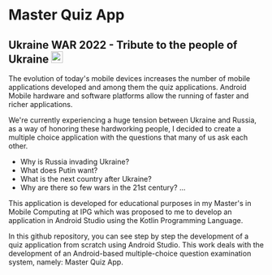 # Master Quiz App
## Ukraine WAR 2022 - Tribute to the people of Ukraine <img src="https://images.emojiterra.com/google/noto-emoji/v2.028/128px/1f1fa-1f1e6.png" width="23px" height="23px">

The evolution of today's mobile devices increases the number of mobile applications developed and among them the quiz applications. Android Mobile hardware and software platforms allow the running of faster and richer applications.

We're currently experiencing a huge tension between Ukraine and Russia, as a way of honoring these hardworking people, I decided to create a multiple choice application with the questions that many of us ask each other.

- Why is Russia invading Ukraine?
- What does Putin want?
- What is the next country after Ukraine?
- Why are there so few wars in the 21st century?
...

This application is developed for educational purposes in my Master's in Mobile Computing at IPG which was proposed to me to develop an application in Android Studio using the Kotlin Programming Language.

In this github repository, you can see step by step the development of a quiz application from scratch using Android Studio. This work deals with the development of an Android-based multiple-choice question examination system, namely: Master Quiz App.
